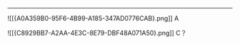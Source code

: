 
-----

![[{A0A359B0-95F6-4B99-A185-347AD0776CAB}.png]]
A

![[{C8929BB7-A2AA-4E3C-8E79-DBF48A071A50}.png]]
C？